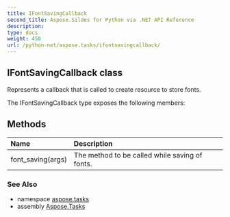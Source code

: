 ```yaml
---
title: IFontSavingCallback
second_title: Aspose.Sildes for Python via .NET API Reference
description: 
type: docs
weight: 450
url: /python-net/aspose.tasks/ifontsavingcallback/
---
```


## IFontSavingCallback class

Represents a callback that is called to create resource to store fonts.

The IFontSavingCallback type exposes the following members:
## Methods
| Name | Description |
| :- | :- |
|font_saving(args)|The method to be called while saving of fonts.|

### See Also

* namespace [aspose.tasks](/tasks/python-net/aspose.tasks/)
* assembly [Aspose.Tasks](/tasks/python-net/)

